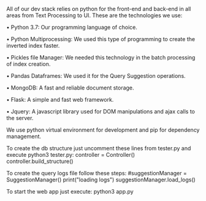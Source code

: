 All of our dev stack relies on python for the front-end and back-end in all areas from Text Processing to UI. These are the technologies we use:

• Python 3.7: Our programming language of choice.

• Python Multiprocessing: We used this type of programming to create the inverted index faster.

• Pickles file Manager: We needed this technology in the batch processing of index creation.

• Pandas Dataframes: We used it for the Query Suggestion operations.

• MongoDB: A fast and reliable document storage.

• Flask: A simple and fast web framework.

• Jquery: A javascript library used for DOM manipulations and ajax calls to the server.


We use python virtual environment for development and pip for dependency management.


To create the db structure just uncomment these lines from tester.py and execute python3 tester.py:
controller = Controller()
controller.build_structure()


To create the query logs file follow these steps: #suggestionManager = SuggestionManager()
print("loading logs")
suggestionManager.load_logs()


To start the web app just execute: python3 app.py